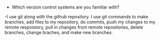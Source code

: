 * Which version control systems are you familiar with?

-I use git along with the github repository. I use git commands to make branches, add files to my repository, do commits, push my changes to my remote respoistory, pull in changes from remote repositories, delete branches, change braches, and make new branches.

